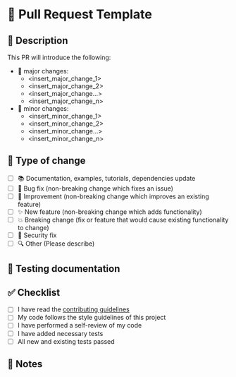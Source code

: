 # 🚀 Pull Request Template 
## 📄 Description
<!-------------- INSTRUCTIONS --------------
Briefly describe the changes proposed in this pull request. Include the motivation behind these changes and any relevant context that will help reviewers understand the purpose and impact of your contributions.
------------------------------------------->
This PR will introduce the following:
* 🍉 major changes:
    * <insert_major_change_1>
    * <insert_major_change_2>
    * <insert_major_change...>
    * <insert_major_change_n>
* 🍇 minor changes:
    * <insert_minor_change_1>
    * <insert_minor_change_2>
    * <insert_minor_change...>
    * <insert_minor_change_n>

## 🔄 Type of change
<!-------------- INSTRUCTIONS --------------
Mark all checkboxes that apply with an `x`
(e.g. `[ ]` becomes `[x]`)
------------------------------------------->
- [ ] 📚 Documentation, examples, tutorials, dependencies update
- [ ] 🐛 Bug fix (non-breaking change which fixes an issue)
- [ ] 🥂 Improvement (non-breaking change which improves an existing feature)
- [ ] ✨ New feature (non-breaking change which adds functionality)
- [ ] 💥 Breaking change (fix or feature that would cause existing functionality to change)
- [ ] 🔐 Security fix
- [ ] 🔍 Other (Please describe)

## 🧪 Testing documentation
<!-------------- INSTRUCTIONS --------------
Include documentation for all tests conducted related to the changes in this pull request. Outline the testing methods used, test cases covered, and any results or findings that are relevant.
------------------------------------------->

## ✅ Checklist
- [ ] I have read the [contributing guidelines](link-to-guidelines)
- [ ] My code follows the style guidelines of this project
- [ ] I have performed a self-review of my code
- [ ] I have added necessary tests
- [ ] All new and existing tests passed

## 💬 Notes
<!-------------- INSTRUCTIONS --------------
Include any other information or context that might be helpful for reviewers.
------------------------------------------->